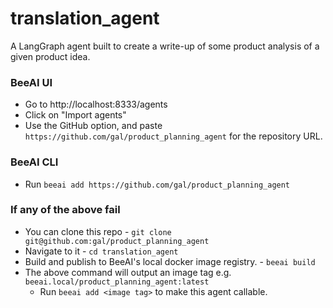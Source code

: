 # translation_agent

A LangGraph agent built to create a write-up of some product analysis of a given product idea.

### BeeAI UI

- Go to http://localhost:8333/agents
- Click on "Import agents"
- Use the GitHub option, and paste `https://github.com/gal/product_planning_agent` for the repository URL.


### BeeAI CLI

- Run `beeai add https://github.com/gal/product_planning_agent`

### If any of the above fail

- You can clone this repo - `git clone git@github.com:gal/product_planning_agent`
- Navigate to it - `cd translation_agent`
- Build and publish to BeeAI's local docker image registry. - `beeai build`
- The above command will output an image tag e.g. `beeai.local/product_planning_agent:latest`
    - Run `beeai add <image tag>` to make this agent callable.

